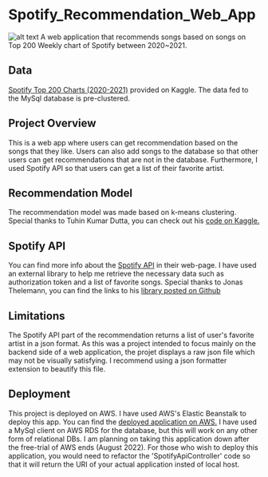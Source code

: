 # Spotify_Recommendation_Web_App
![alt text](https://www.theblackhoof.co.nz/wp-content/uploads/2020/07/spotify-logo-1920x1080_fouoik-1536x865.jpg)
A web application that recommends songs based on songs on Top 200 Weekly chart of Spotify between 2020~2021.


## Data
[Spotify Top 200 Charts (2020-2021)](https://www.kaggle.com/sashankpillai/spotify-top-200-charts-20202021) provided on Kaggle.
The data fed to the MySql database is pre-clustered.


## Project Overview
This is a web app where users can get recommendation based on the songs that they like. Users can also add songs to the database so that other users can get recommendations that are not in the database. Furthermore, I used Spotify API so that users can get a list of their favorite artist.


## Recommendation Model
The recommendation model was made based on k-means clustering.
Special thanks to Tuhin Kumar Dutta, you can check out his [code on Kaggle.](https://www.kaggle.com/tuhinkumardutta/spotify-song-recommendation)


## Spotify API
You can find more info about the [Spotify API](https://developer.spotify.com/documentation/web-api/) in their web-page.
I have used an external library to help me retrieve the necessary data such as authorization token and a list of favorite songs.
Special thanks to Jonas Thelemann, you can find the links to his [library posted on Github](https://github.com/thelinmichael/spotify-web-api-java)


## Limitations
The Spotify API part of the recommendation returns a list of user's favorite artist in a json format. As this was a project intended to focus mainly on the backend side of a web application, the projet displays a raw json file which may not be visually satisfying. I recommend using a json formatter extension to beautify this file.


## Deployment
This project is deployed on AWS. I have used AWS's Elastic Beanstalk to deploy this app. You can find the [deployed application on AWS.](http://spotifyrecommendation-env.eba-mqmmdyum.ap-northeast-2.elasticbeanstalk.com/) 
I have used a MySql client on AWS RDS for the database, but this will work on any other form of relational DBs.
I am planning on taking this application down after the free-trial of AWS ends (August 2022).
For those who wish to deploy this application, you would need to refactor the 'SpotifyApiController' code so that it will return the URI of your actual application insted of local host.